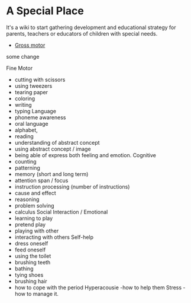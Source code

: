 <!-- TITLE: Home -->
<!-- SUBTITLE: A quick summary of Home -->

# A Special Place

It's a wiki to start gathering development and educational strategy for parents, teachers or educators of children with special needs. 

* [Gross motor](/gross-motor-skills)

some change

Fine Motor
- cutting with scissors
- using tweezers
- tearing paper
- coloring
- writing
- typing
Language
- phoneme awareness
- oral language
- alphabet,
- reading
- understanding of abstract concept
- using abstract concept / image
- being able of express both feeling and emotion.
Cognitive 
- counting
- patterning
- memory (short and long term)
- attention span / focus
- instruction processing (number of instructions)
- cause and effect
- reasoning
- problem solving
- calculus
Social Interaction / Emotional
- learning to play
- pretend play
- playing with other
- interacting with others
Self-help
- dress oneself
- feed oneself
- using the toilet
- brushing teeth
- bathing
- tying shoes
- brushing hair
- how to cope with the period
Hyperacousie
-how to help them
Stress
-how to manage it.